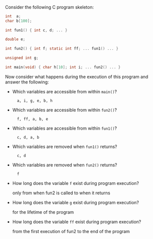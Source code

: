 Consider the following C program skeleton:
```c
int  a;
char b[100];
    
int fun1() { int c, d; ... }
    
double e;
    
int fun2() { int f; static int ff; ... fun1() ... }
    
unsigned int g;
    
int main(void) { char h[10]; int i; ... fun2() ... }
```
 Now consider what happens during the execution of this program and answer the following:
- Which variables are accessible from within `main()`?

        a, i, g, e, b, h

- Which variables are accessible from within `fun2()`?

        f, ff, a, b, e

- Which variables are accessible from within `fun1()`?

        c, d, a, b

- Which variables are removed when `fun1()` returns?

        c, d

- Which variables are removed when `fun2()` returns?

        f

- How long does the variable `f` exist during program execution?

    only from when fun2 is called to when it returns

- How long does the variable `g` exist during program execution?

    for the lifetime of the program

- How long does the variable `ff` exist during program execution?

    from the first execution of fun2 to the end of the program